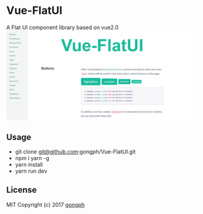 # Vue-FlatUI
A Flat UI component library based on vue2.0
![preview](./preview.png)

## Usage
- git clone git@github.com:gongph/Vue-FlatUI.git 
- npm i yarn -g 
- yarn install
- yarn run dev 

## License
MIT Copyright (c) 2017 [gongph](https://github.com/gongph)
